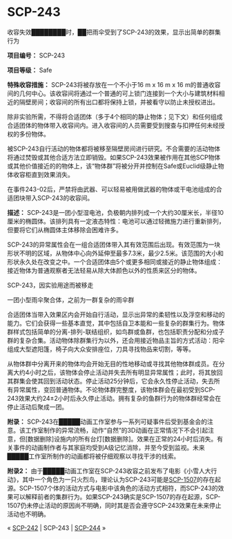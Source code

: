 # SCP-243
                        




收容失效████████时，██把雨伞受到了SCP-243的效果，显示出简单的群集行为



**项目编号：** SCP-243

**项目等级：** Safe

**特殊收容措施：** SCP-243将被存放在一个不小于16 m x 16 m x 16 m的普通收容间的几何中心。该收容间将通过一个普通的可上锁门连接到一个大小与建筑材料相近的隔壁房间；收容间的所有出口都将保持上锁，并被看守以防止未授权进出。

除非实验所需，不得将合适团体（多于4个相同的静止物体；见下文）和任何组成合适团体的物体带入收容间内。进入收容间的人员需要受到搜查与扣押任何未经授权的多份物体。

被SCP-243自行活动的物体都将被移至隔壁房间进行研究。不合需要的活动物体将通过焚毁或其他合适方法立即销毁。如果SCP-243效果被作用在其他SCP物体或其他价值接近的的物体上，该“物体群”将被分开并控制在Safe或Euclid级静止物体收容柜直到效果消失。

在事件243-02后，严禁将由武器、可以轻易被用做武器的物体或干电池组成的合适团块带入SCP-243的收容间。

**描述：** SCP-243是一团小型湿电池，负极朝内排列成一个大约30厘米长，半径10厘米的椭圆体。该排列具有一定液态特性：电池可以通过轻微施力进行重新排列，但要将它们从椭圆体主体移除会困难许多。

SCP-243的异常属性会在一组合适团体带入其有效范围后出现。有效范围为一块形状不明的区域，从物体中心向外延伸至最多7.3米，最少2.5米。该范围的大小和形状永久处在改变之中。一个合适团体由5个或更多相同或接近的静止物体组成：接近物体为普通观察者无法轻易从除大体颜色以外的性质来区分的物体。



SCP-243，因实验用途而被移走





一团小型雨伞聚合体，之前为一群复杂的雨伞群



合适团体当带入效果区内会开始自行活动，显示出异常的柔韧性以及浮空和移动的能力。它们会获得一些基本直觉，其中包括自卫本能和一些复杂的群集行为。物体群样式包括简单的分离-排列-联结组织，如鸟群或鱼群，也包括职责分配和分成子群的复杂合集。活动物体除群集行为以外，还会用接近物品主旨的方式活动：阳伞组成大型遮阳篷，椅子向大众安排座位，刀具寻找物品来切割，等等。

从物体群中分离开来的物体均会开始无目的性地移动或寻找其他物体群成员。在分离大约4小时之后，该物体会停止活动并失去所有明显异常属性；此时，将其放回其群集会使其回到活动状态。停止活动25分钟后，它会永久性停止活动，失去所有异常属性，变回普通物体。不论物体群完整度，该物体群会在最初受到SCP-243效果大约24±2小时后永久停止活动。拥有复杂的鱼群行为的物体群经常会在停止活动后聚成一团。

**附录：** SCP-243在█████动画工作室参与一系列可疑事件后受到基金会的注意。该工作室制作的异常流畅，动作“自然”的3D动画在正常情况下不会引起注意，但[数据删除]设施内的所有台灯[数据删除]。效果在正常的24小时后消失。有关事件的动画制作者与其家庭均受到A级记忆消除，并至今受到监视。未来█████工作室所制作的动画都将被仔细观察以寻找干涉的线索。

**附录2：** 由于█████动画工作室在SCP-243收容之前发布了电影《小雪人大行动》，其中一个角色为一只火烈鸟，理论认为SCP-243可能是[SCP-1507](/scp-1507)的存在起源。SCP-1507个体的活动方式与电影中该角色的活动方式相符，而SCP-243的效果可以解释前者的集群行为。如果SCP-243确实是SCP-1507的存在起源，SCP-1507仍未停止活动的原因尚不明确，同时其是否会遵守SCP-243效果在未来停止活动也不明确。



« [SCP-242](/scp-242) | SCP-243 | [SCP-244](/scp-244) »





                    